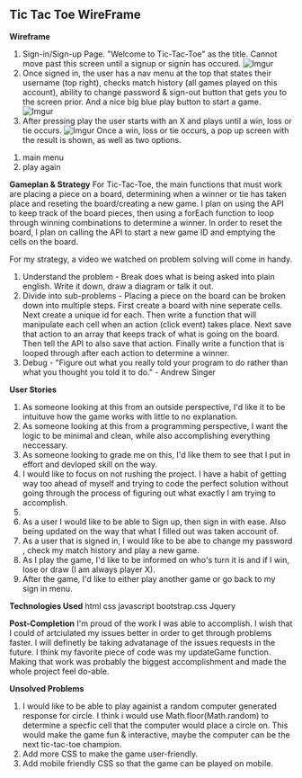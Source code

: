## Tic Tac Toe WireFrame
**Wireframe**
1) Sign-in/Sign-up Page. "Welcome to Tic-Tac-Toe" as the title. Cannot move past this screen until a signup or signin has occured.
![Imgur](https://imgur.com/Jd3F98w.jpg)
2) Once signed in, the user has a nav menu at the top that states their username (top right), checks match history (all games played on this account), ability to change password & sign-out button that gets you to the screen prior. And a nice big blue play button to start a game.
![Imgur](https://imgur.com/Jl0kIDI.jpg)
3) After pressing play the user starts with an X and plays until a win, loss or tie occurs.
![Imgur](https://imgur.com/rxlLUAu.jpg)
Once a win, loss or tie occurs, a pop up screen with the result is shown, as well as two options.
1. main menu
2. play again

**Gameplan & Strategy**
For Tic-Tac-Toe, the main functions that must work are placing a piece on a board, determining when a winner or tie has taken place and reseting the board/creating a new game.
I plan on using the API to keep track of the board pieces, then using a forEach function to loop through winning combinations to determine a winner. In order to reset the board, I plan on calling the API to start a new game ID and emptying the cells on the board.

For my strategy, a video we watched on problem solving will come in handy.
1. Understand the problem - Break does what is being asked into plain english. Write it down, draw a diagram or talk it out.
2. Divide into sub-problems - Placing a piece on the board can be broken down into multiple steps. First create a board with nine seperate cells. Next create a unique id for each. Then write a function that will manipulate each cell when an action (click event) takes place. Next save that action to an array that keeps track of what is going on the board. Then tell the API to also save that action. Finally write a function that is looped through after each action to determine a winner.
3. Debug - "Figure out what you really told your program to do rather than what you thought you told it to do." - Andrew Singer

**User Stories**

1. As someone looking at this from an outside perspective, I'd like it to be intuituve how the game works with little to no explanation.
2. As someone looking at this from a programming perspective, I want the logic to be minimal and clean, while also accomplishing everything neccessary.
3. As someone looking to grade me on this, I'd like them to see that I put in effort and devloped skill on the way.
4. I would like to focus on not rushing the project. I have a habit of getting way too ahead of myself and trying to code the perfect solution without going through the process of figuring out what exactly I am trying to accomplish.
5.
5. As a user I would like to be able to Sign up, then sign in with ease. Also being updated on the way that what I filled out was taken account of.
6. As a user that is signed in, I would like to be abe to change my password , check my match history and play a new game.
7. As I play the game, I'd like to be informed on who's turn it is and if I win, lose or draw (I am always player X).
8. After the game, I'd like to either play another game or go back to my sign in menu.

**Technologies Used**
html
css
javascript
bootstrap.css
Jquery



**Post-Completion**
I'm proud of the work I was able to accomplish. I wish that I could of artciulated my issues better in order to get through problems faster. I will definetly be taking advatanage of the issues requests in the future. I think my favorite piece of code was my updateGame function. Making that work was probably the biggest accomplishment and made the whole project feel do-able.

**Unsolved Problems**
1. I would like to be able to play againist a random computer generated response for circle. I think i would use Math.floor(Math.random) to determine a specfic cell that the computer would place a circle on. This would make the game fun & interactive, maybe the computer can be the next tic-tac-toe champion.
2. Add more CSS to make the game user-friendly.
3. Add mobile friendly CSS so that the game can be played on mobile. 
